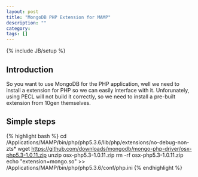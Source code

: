 ```yaml
---
layout: post
title: "MongoDB PHP Extension for MAMP"
description: ""
category: 
tags: []
---
```

{% include JB/setup %}

## Introduction
So you want to use MongoDB for the PHP application, well we need to install a extension for PHP so we can easily interface with it. Unforunately, using PECL will not build it correctly, so we need to install a pre-built extension from 10gen themselves.

## Simple steps

{% highlight bash %}
cd /Applications/MAMP/bin/php/php5.3.6/lib/php/extensions/no-debug-non-zts*
wget https://github.com/downloads/mongodb/mongo-php-driver/osx-php5.3-1.0.11.zip
unzip osx-php5.3-1.0.11.zip
rm -rf osx-php5.3-1.0.11.zip
echo "extension=mongo.so" >> /Applications/MAMP/bin/php/php5.3.6/conf/php.ini
{% endhighlight %}
